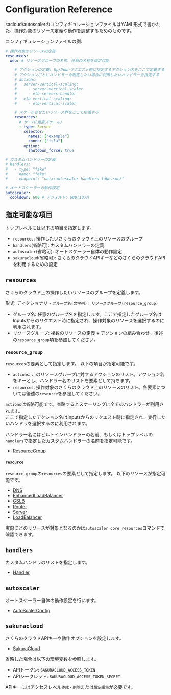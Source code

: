 # Configuration Reference

sacloud/autoscalerのコンフィギュレーションファイルはYAML形式で書かれた、操作対象のリソース定義や動作を調整するためのものです。  

コンフィギュレーションファイルの例:

```yaml
# 操作対象のリソースの定義
resources:
  web: # リソースグループの名前、任意の名称を指定可能
    
    # アクションの定義: Up/Downリクエスト時に指定するアクション名をここで定義する
    # アクションごとにハンドラーを限定したい場合に利用したいハンドラーを指定する
    # actions:
    #   server-vertical-scaling:
    #     - server-vertical-scaler
    #     - elb-servers-handler
    #   elb-vertical-scaling:
    #     - elb-vertical-scaler

    # スケールさせたいリソース群をここで定義する
    resources:
      # サーバ(垂直スケール)
      - type: Server
        selector:
          names: ["example"]
          zones: ["is1a"]
        option:
          shutdown_force: true

# カスタムハンドラーの定義
# handlers:
#   - type: "fake"
#     name: "fake"
#     endpoint: "unix:autoscaler-handlers-fake.sock"

# オートスケーラーの動作設定
autoscaler:
  cooldown: 600 # デフォルト: 600(10分)
```

## 指定可能な項目

トップレベルには以下の項目を指定します。

- `resources`: 操作したいさくらのクラウド上のリソースのグループ
- `handlers`(省略可): カスタムハンドラーの定義
- `autoscaler`(省略可): オートスケーラー自体の動作設定
- `sakuracloud`(省略可): さくらのクラウドAPIキーなどのさくらのクラウドAPIを利用するための設定

## `resources`

さくらのクラウド上の操作したいリソースのグループを定義します。

形式: ディクショナリ - `グループ名(文字列): リソースグループ(resource_group)`

- グループ名: 任意のグループ名を指定します。ここで指定したグループ名はInputsからのリクエスト時に指定され、操作対象のリソースを選択するのに利用されます。  
- リソースグループ: 複数のリソースの定義 + アクションの組み合わせ。後述の`resource_group`項を参照してください。

### `resource_group`

`resources`の要素として指定します。
以下の項目が指定可能です。  

- `actions`: このリソースグループに対するアクションのリスト。アクション名をキーとし、ハンドラー名のリストを要素として持ちます。
- `resources`: 操作対象のさくらのクラウド上のリソースのリスト。各要素については後述の`resource`を参照してください。

`actions`は省略可能です。省略するとスケーリングに全てのハンドラーが利用されます。  
ここで指定したアクション名はInputsからのリクエスト時に指定され、実行したいハンドラを選択するのに利用されます。

ハンドラー名にはビルトインハンドラーの名前、もしくはトップレベルの`handlers`で指定したカスタムハンドラーの名前を指定可能です。  

- [ResourceGroup](https://pkg.go.dev/github.com/sacloud/autoscaler/core#ResourceGroup)

#### `resource`

`resource_group`の`resources`の要素として指定します。
以下のリソースが指定可能です。

- [DNS](https://pkg.go.dev/github.com/sacloud/autoscaler/core#ResourceDefDNS)
- [EnhancedLoadBalancer](https://pkg.go.dev/github.com/sacloud/autoscaler/core#ResourceDefELB)
- [GSLB](https://pkg.go.dev/github.com/sacloud/autoscaler/core#ResourceDefGSLB)
- [Router](https://pkg.go.dev/github.com/sacloud/autoscaler/core#ResourceDefRouter)
- [Server](https://pkg.go.dev/github.com/sacloud/autoscaler/core#ResourceDefServer)
- [LoadBalancer](https://pkg.go.dev/github.com/sacloud/autoscaler/core#ResourceDefLoadBalancer)

実際にどのリソースが対象となるのかは`autoscaler core resources`コマンドで確認できます。  

## `handlers`

カスタムハンドラのリストを指定します。  

- [Handler](https://pkg.go.dev/github.com/sacloud/autoscaler/core#Handler)

## `autoscaler`

オートスケーラー自体の動作設定を行います。

- [AutoScalerConfig](https://pkg.go.dev/github.com/sacloud/autoscaler/core#AutoScalerConfig)

## `sakuracloud`

さくらのクラウドAPIキーや動作オプションを設定します。

- [SakuraCloud](https://pkg.go.dev/github.com/sacloud/autoscaler/core#SakuraCloud)

省略した場合は以下の環境変数を参照します。  

- APIトークン: `SAKURACLOUD_ACCESS_TOKEN`
- APIシークレット: `SAKURACLOUD_ACCESS_TOKEN_SECRET`

APIキーにはアクセスレベル`作成・削除`または`設定編集`が必要です。